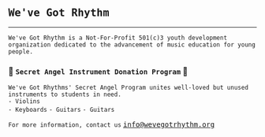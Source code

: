 <head>
    <link rel="icon" type="image/ico" href="favicon.ico">
    <link rel="icon" type="image/ico" href="images/favicon.ico">
</head>
<style>
h1 {
    font-size: 25px;
}
body {
    background-image: url('images/wgr_logo.png');
    background-repeat: no-repeat;
    background-position: center;
    background-size: 1450px 1450px;
}
a { 
	font-family: Consolas,monaco,monospace; 
}
</style>

# `We've Got Rhythm`

---

`We've Got Rhythm is a Not-For-Profit 501(c)3 youth development organization dedicated to the advancement of music education for young people.`

### 🎻 `Secret Angel Instrument Donation Program` 🎺

`We've Got Rhythms' Secret Angel Program unites well-loved but unused instruments to students in need.`  
`- Violins`  
`- Keyboards`
`- Guitars`
`- Guitars`

`For more information, contact us`
<info@wevegotrhythm.org>  